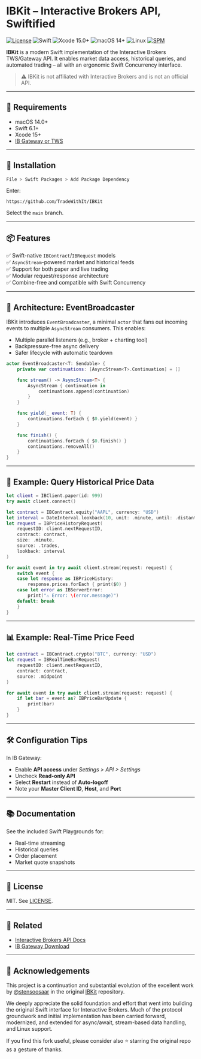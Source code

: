 # IBKit – Interactive Brokers API, Swiftified

[![License](https://img.shields.io/badge/license-MIT-blue.svg?style=flat)](https://github.com/TradeWithIt/IBKit#license) ![Swift](https://img.shields.io/badge/swift-6.1-blue.svg) ![Xcode 15.0+](https://img.shields.io/badge/Xcode-15.0%2B-blue.svg) ![macOS 14+](https://img.shields.io/badge/macOS-14.0%2B-blue.svg) ![Linux](https://img.shields.io/badge/Linux-compatible-green.svg)
 [![SPM](https://img.shields.io/badge/Swift%20Package%20Manager-compatible-blue.svg)](https://github.com/apple/swift-package-manager)

**IBKit** is a modern Swift implementation of the Interactive Brokers TWS/Gateway API. It enables market data access, historical queries, and automated trading – all with an ergonomic Swift Concurrency interface.

> ⚠️ IBKit is not affiliated with Interactive Brokers and is not an official API.

---

## 🔧 Requirements

- macOS 14.0+
- Swift 6.1+
- Xcode 15+
- [IB Gateway or TWS](https://www.interactivebrokers.com/en/trading/ibgateway-stable.php)

---

## 🚀 Installation

```bash
File > Swift Packages > Add Package Dependency
```

Enter:

```
https://github.com/TradeWithIt/IBKit
```

Select the `main` branch.

---

## 📦 Features

✅ Swift-native `IBContract`/`IBRequest` models  
✅ `AsyncStream`-powered market and historical feeds  
✅ Support for both paper and live trading  
✅ Modular request/response architecture  
✅ Combine-free and compatible with Swift Concurrency

---

## 🧠 Architecture: EventBroadcaster

IBKit introduces `EventBroadcaster`, a minimal `actor` that fans out incoming events to multiple `AsyncStream` consumers. This enables:

- Multiple parallel listeners (e.g., broker + charting tool)
- Backpressure-free async delivery
- Safer lifecycle with automatic teardown

```swift
actor EventBroadcaster<T: Sendable> {
    private var continuations: [AsyncStream<T>.Continuation] = []

    func stream() -> AsyncStream<T> {
        AsyncStream { continuation in
            continuations.append(continuation)
        }
    }

    func yield(_ event: T) {
        continuations.forEach { $0.yield(event) }
    }

    func finish() {
        continuations.forEach { $0.finish() }
        continuations.removeAll()
    }
}
```

---

## 🧪 Example: Query Historical Price Data

```swift
let client = IBClient.paper(id: 999)
try await client.connect()

let contract = IBContract.equity("AAPL", currency: "USD")
let interval = DateInterval.lookback(10, unit: .minute, until: .distantFuture)
let request = IBPriceHistoryRequest(
    requestID: client.nextRequestID,
    contract: contract,
    size: .minute,
    source: .trades,
    lookback: interval
)

for await event in try await client.stream(request: request) {
    switch event {
    case let response as IBPriceHistory:
        response.prices.forEach { print($0) }
    case let error as IBServerError:
        print("⚠️ Error: \(error.message)")
    default: break
    }
}
```

---

## 📊 Example: Real-Time Price Feed

```swift
let contract = IBContract.crypto("BTC", currency: "USD")
let request = IBRealTimeBarRequest(
    requestID: client.nextRequestID,
    contract: contract,
    source: .midpoint
)

for await event in try await client.stream(request: request) {
    if let bar = event as? IBPriceBarUpdate {
        print(bar)
    }
}
```

---

## 🛠 Configuration Tips

In IB Gateway:

- Enable **API access** under *Settings > API > Settings*
- Uncheck **Read-only API**
- Select **Restart** instead of **Auto-logoff**
- Note your **Master Client ID**, **Host**, and **Port**

---

## 📚 Documentation

See the included Swift Playgrounds for:

- Real-time streaming
- Historical queries
- Order placement
- Market quote snapshots

---

## 📝 License

MIT. See [LICENSE](LICENSE).

---

## 🔗 Related

- [Interactive Brokers API Docs](https://interactivebrokers.github.io/tws-api/)
- [IB Gateway Download](https://www.interactivebrokers.com/en/trading/ibgateway-stable.php)


---

## 🙏 Acknowledgements

This project is a continuation and substantial evolution of the excellent work by [@stensoosaar](https://github.com/stensoosaar) in the original [IBKit](https://github.com/stensoosaar/IBKit) repository.

We deeply appreciate the solid foundation and effort that went into building the original Swift interface for Interactive Brokers. Much of the protocol groundwork and initial implementation has been carried forward, modernized, and extended for async/await, stream-based data handling, and Linux support.

If you find this fork useful, please consider also ⭐️ starring the original repo as a gesture of thanks.
